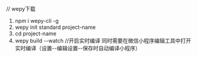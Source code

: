 // wepy下载
01. npm i wepy-cli -g
02. wepy init standard project-name
03. cd project-name
04. wepy build --watch  //开启实时编译  同时需要在微信小程序编辑工具中打开实时编译（设置--编辑设置--保存时自动编译小程序）